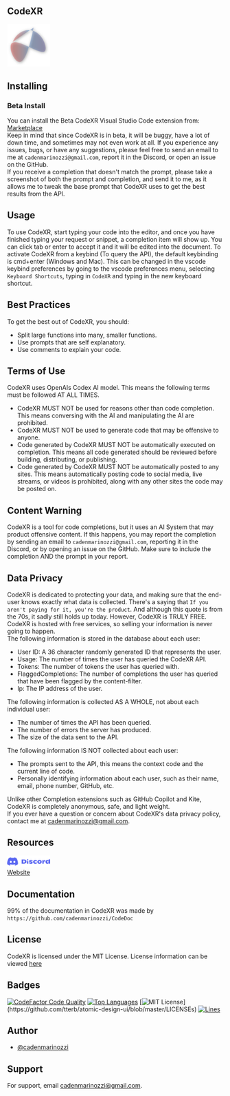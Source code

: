 ## CodeXR
<img src='./assets/CodeXRLogo.png' width=100>

## Installing
### Beta Install
You can install the Beta CodeXR Visual Studio Code extension from: <a href='https://marketplace.visualstudio.com/items?itemName=nekumelon.codexr'>Marketplace</a> \
Keep in mind that since CodeXR is in beta, it will be buggy, have a lot of down time, and sometimes may not even work at all. If you experience any issues, bugs, or have any suggestions, please feel free to send an email to me at `cadenmarinozzi@gmail.com`, report it in the Discord, or open an issue on the GitHub. \
If you receive a completion that doesn't match the prompt, please take a screenshot of both the prompt and completion, and send it to me, as it allows me to tweak the base prompt that CodeXR uses to get the best results from the API.

## Usage
To use CodeXR, start typing your code into the editor, and once you have finished typing your request or snippet, a completion item will show up. You can click tab or enter to accept it and it will be edited into the document.
To activate CodeXR from a keybind (To query the API), the default keybinding is cmd+enter (Windows and Mac). This can be changed in the vscode keybind preferences by going to the vscode preferences menu, selecting `Keyboard Shortcuts`, typing in `CodeXR` and typing in the new keyboard shortcut.

## Best Practices
To get the best out of CodeXR, you should:
* Split large functions into many, smaller functions.
* Use prompts that are self explanatory.
* Use comments to explain your code.

## Terms of Use
CodeXR uses OpenAIs Codex AI model. This means the following terms must be followed AT ALL TIMES.
* CodeXR MUST NOT be used for reasons other than code completion. This means conversing with the AI and manipulating the AI are prohibited.
* CodeXR MUST NOT be used to generate code that may be offensive to anyone.
* Code generated by CodeXR MUST NOT be automatically executed on completion. This means all code generated should be reviewed before building, distributing, or publishing.
* Code generated by CodeXR MUST NOT be automatically posted to any sites. This means automatically posting code to social media, live streams, or videos is prohibited, along with any other sites the code may be posted on.

## Content Warning
CodeXR is a tool for code completions, but it uses an AI System that may product offensive content. If this happens, you may report the completion by sending an email to `cadenmarinozzi@gmail.com`, reporting it in the Discord, or by opening an issue on the GitHub. Make sure to include the completion AND the prompt in your report.

## Data Privacy
CodeXR is dedicated to protecting your data, and making sure that the end-user knows exactly what data is collected. There's a saying that `If you aren't paying for it, you're the product`. And although this quote is from the 70s, it sadly still holds up today. However, CodeXR is TRULY FREE. CodeXR is hosted with free services, so selling your information is never going to happen. \
The following information is stored in the database about each user:
* User ID: A 36 character randomly generated ID that represents the user.
* Usage: The number of times the user has queried the CodeXR API.
* Tokens: The number of tokens the user has queried with.
* FlaggedCompletions: The number of completions the user has queried that have been flagged by the content-filter.
* Ip: The IP address of the user.

The following information is collected AS A WHOLE, not about each individual user:
* The number of times the API has been queried.
* The number of errors the server has produced.
* The size of the data sent to the API.

The following information IS NOT collected about each user:
* The prompts sent to the API, this means the context code and the current line of code.
* Personally identifying information about each user, such as their name, email, phone number, GitHub, etc.

Unlike other Completion extensions such as GitHub Copilot and Kite, CodeXR is completely anonymous, safe, and light weight. \
If you ever have a question or concern about CodeXR's data privacy policy, contact me at cadenmarinozzi@gmail.com.

## Resources
<a href='https://discord.gg/GmTm4GtTPG'><img src='./assets/DiscordLogo.png' width=100></a> \
<a href='https://codexr-app.firebaseapp.com'>Website</a>

## Documentation
99% of the documentation in CodeXR was made by `https://github.com/cadenmarinozzi/CodeDoc`

## License
CodeXR is licensed under the MIT License. License information can be viewed [here](https://raw.githubusercontent.com/cadenmarinozzi/CodeXR/main/LICENSE)
## Badges
[![CodeFactor Code Quality](https://img.shields.io/codefactor/grade/github/cadenmarinozzi/CodeXR)](https://www.codefactor.io/repository/github/cadenmarinozzi/codexr)
[![Top Languages](https://img.shields.io/github/languages/top/cadenmarinozzi/CodeXR)](https://github.com/cadenmarinozzi/CodeXR)
[![MIT License](https://img.shields.io/apm/l/atomic-design-ui.svg?)](https://github.com/tterb/atomic-design-ui/blob/master/LICENSEs)
[![Lines](https://img.shields.io/tokei/lines/github/cadenmarinozzi/CodeXR)](https://github.com/cadenmarinozzi/CodeXR)

## Author
- [@cadenmarinozzi](https://www.github.com/cadenmarinozzi)

## Support
For support, email cadenmarinozzi@gmail.com.
